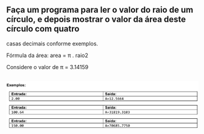 ## Faça um programa para ler o valor do raio de um círculo, e depois mostrar o valor da área deste círculo com quatro 
casas decimais conforme exemplos. 
 
Fórmula da área: area = π . raio2 
 
Considere o valor de π = 3.14159 

##
![alt text](image.png)